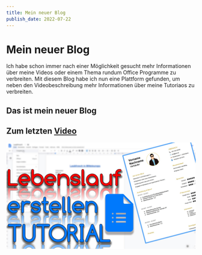 ```yaml
---
title: Mein neuer Blog
publish_date: 2022-07-22
---
```


# Mein neuer Blog

Ich habe schon immer nach einer Möglichkeit gesucht mehr Informationen über meine Videos oder einem Thema rundum Office Programme zu verbreiten. Mit diesem Blog habe ich nun eine Plattform gefunden, um neben den Videobeschreibung mehr Informationen über meine Tutoriaos zu verbreiten.

## Das ist mein neuer Blog

## Zum letzten [Video](https://www.youtube.com/watch?v=_2M7qo1hWug)

![Lebenslauf In Google Docs erstellen (Video Thumbnail!)](../thumbnails/Fertig375.jpg "Lebenslauf In Google Docs erstellen (Video Thumbnail!)")
